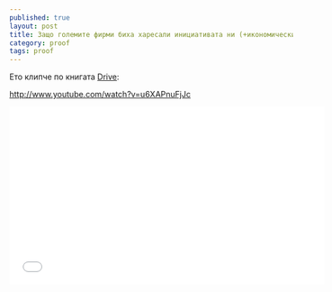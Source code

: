 ```yaml
---
published: true
layout: post
title: Защо големите фирми биха харесали инициативата ни (+икономически причини)
category: proof
tags: proof
---
```


Ето клипче по книгата [Drive](http://en.wikipedia.org/wiki/Drive:_The_Surprising_Truth_About_What_Motivates_Us):

http://www.youtube.com/watch?v=u6XAPnuFjJc

<iframe width="560" height="315" src="//www.youtube.com/embed/u6XAPnuFjJc" frameborder="0" allowfullscreen></iframe>
